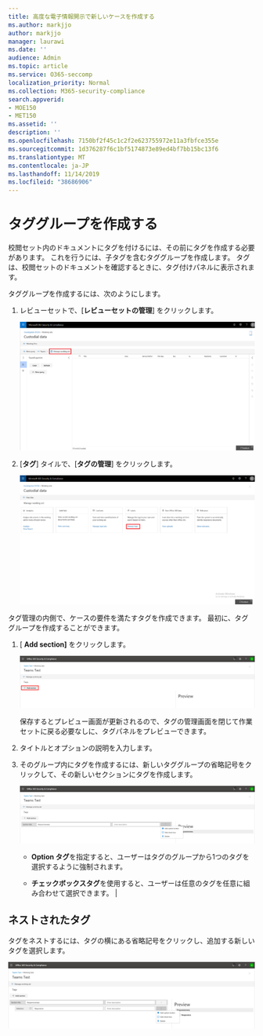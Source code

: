 ```yaml
---
title: 高度な電子情報開示で新しいケースを作成する
ms.author: markjjo
author: markjjo
manager: laurawi
ms.date: ''
audience: Admin
ms.topic: article
ms.service: O365-seccomp
localization_priority: Normal
ms.collection: M365-security-compliance
search.appverid:
- MOE150
- MET150
ms.assetid: ''
description: ''
ms.openlocfilehash: 7150bf2f45c1c2f2e623755972e11a3fbfce355e
ms.sourcegitcommit: 1d376287f6c1bf5174873e89ed4bf7bb15bc13f6
ms.translationtype: MT
ms.contentlocale: ja-JP
ms.lasthandoff: 11/14/2019
ms.locfileid: "38686906"
---
```

# <a name="create-tag-groups"></a>タググループを作成する

校閲セット内のドキュメントにタグを付けるには、その前にタグを作成する必要があります。 これを行うには、子タグを含むタググループを作成します。 タグは、校閲セットのドキュメントを確認するときに、タグ付けパネルに表示されます。

タググループを作成するには、次のようにします。

1.  レビューセットで、[**レビューセットの管理**] をクリックします。

    ![[校閲セットの管理] をクリックします。](media/ED-managews.png)

2.  [**タグ**] タイルで、[**タグの管理**] をクリックします。

    ![タグタイルの [タグの管理] をクリックします。](media/ED-managetags.png)

タグ管理の内側で、ケースの要件を満たすタグを作成できます。 最初に、タググループを作成することができます。

1.  [ **Add section]** をクリックします。

    ![タググループを追加する](media/ED-addtagsection.png)

    保存するとプレビュー画面が更新されるので、タグの管理画面を閉じて作業セットに戻る必要なしに、タグパネルをプレビューできます。

2. タイトルとオプションの説明を入力します。 

3. そのグループ内にタグを作成するには、新しいタググループの省略記号をクリックして、その新しいセクションにタグを作成します。
    
    ![タググループ内のタグの作成](media/ED-createtag.png)

   - **Option タグ**を指定すると、ユーザーはタグのグループから1つのタグを選択するように強制されます。
   
   - **チェックボックスタグ**を使用すると、ユーザーは任意のタグを任意に組み合わせて選択できます。 |

## <a name="nested-tags"></a>ネストされたタグ

タグをネストするには、タグの横にある省略記号をクリックし、追加する新しいタグを選択します。

![タグのネスト](media/ED-tagnesting.png)


